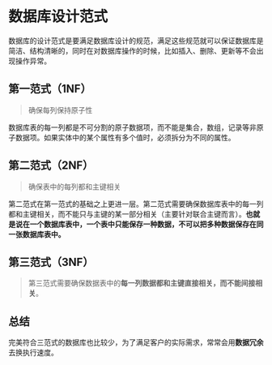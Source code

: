 # 数据库设计范式

数据库的设计范式是要满足数据库设计的规范，满足这些规范就可以保证数据库是简洁、结构清晰的，同时在对数据库操作的时候，比如插入、删除、更新等不会出现操作异常。

## 第一范式（1NF）

> 确保每列保持原子性

数据库表的每一列都是不可分割的原子数据项，而不能是集合，数组，记录等非原子数据项。如果实体中的某个属性有多个值时，必须拆分为不同的属性。

## 第二范式（2NF）

> 确保表中的每列都和主键相关

第二范式在第一范式的基础之上更进一层。第二范式需要确保数据库表中的每一列都和主键相关，而不能只与主键的某一部分相关（主要针对联合主键而言）。**也就是说在一个数据库表中，一个表中只能保存一种数据，不可以把多种数据保存在同一张数据库表中。**

## 第三范式（3NF）

> 第三范式需要确保数据表中的**每一列数据都和主键直接相关，而不能间接相关**。

## 总结

完美符合三范式的数据库也比较少，为了满足客户的实际需求，常常会用**数据冗余**去换执行速度。
